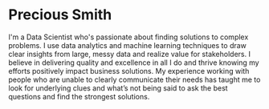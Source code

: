 # Precious Smith

I'm a Data Scientist who's passionate about finding solutions to complex problems. I use data analytics and machine learning techniques to draw clear insights from large, messy data and realize value for stakeholders. I believe in delivering quality and excellence in all I do and thrive knowing my efforts positively impact business solutions. My experience working with people who are unable to clearly communicate their needs has taught me to look for underlying clues and what’s not being said to ask the best questions and find the strongest solutions.
